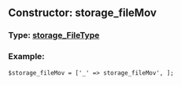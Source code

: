 ## Constructor: storage\_fileMov  




### Type: [storage\_FileType](../types/storage_FileType.md)


### Example:

```
$storage_fileMov = ['_' => storage_fileMov', ];
```